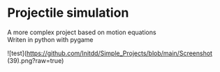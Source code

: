 # Projectile simulation

A more complex project based on motion equations  
Writen in python with pygame

![test](https://github.com/Initdd/Simple_Projects/blob/main/Screenshot (39).png?raw=true)
